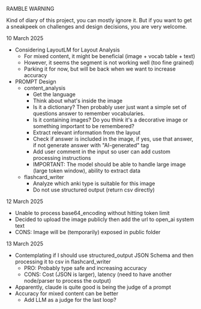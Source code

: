 RAMBLE WARNING

Kind of diary of this project, you can mostly ignore it.
But if you want to get a sneakpeek on challenges and design decisions, you are very welcome.

10 March 2025
- Considering LayoutLM for Layout Analysis
  - For mixed content, it might be beneficial (image + vocab table + text)
  - However, it seems the segment is not working well (too fine grained)
  - Parking it for now, but will be back when we want to increase accuracy
- PROMPT Design
  - content_analysis
    - Get the language
    - Think about what's inside the image
    - Is it a dictionary? Then probably user just want a simple set of questions answer to remember vocabularies.
    - Is it containing images? Do you think it's a decorative image or something important to be remembered?
    - Extract relevant information from the layout
    - Check if answer is included in the image, if yes, use that answer, if not generate answer with "AI-generated" tag
    - Add user comment in the input so user can add custom processing instructions
    - IMPORTANT: The model should be able to handle large image (large token window), ability to extract data
  - flashcard_writer
    - Analyze which anki type is suitable for this image
    - Do not use structured output (return csv directly)

12 March 2025
- Unable to process base64_encoding without hitting token limit
- Decided to upload the image publicly then add the url to open_ai system text
- CONS: Image will be (temporarily) exposed in public folder

13 March 2025
- Contemplating if I should use structured_output JSON Schema and then processing it to csv in flashcard_writer
  - PRO: Probably type safe and increasing accuracy
  - CONS: Cost (JSON is larger), latency (need to have another node/parser to process the output)
- Apparently, claude is quite good is being the judge of a prompt
- Accuracy for mixed content can be better
  - Add LLM as a judge for the last loop?
